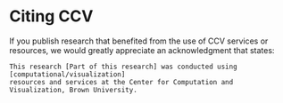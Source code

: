 # Citing CCV

If you publish research that benefited from the use of CCV services or resources, we would greatly appreciate an acknowledgment that states:

```text
This research [Part of this research] was conducted using [computational/visualization]
resources and services at the Center for Computation and Visualization, Brown University.
```

